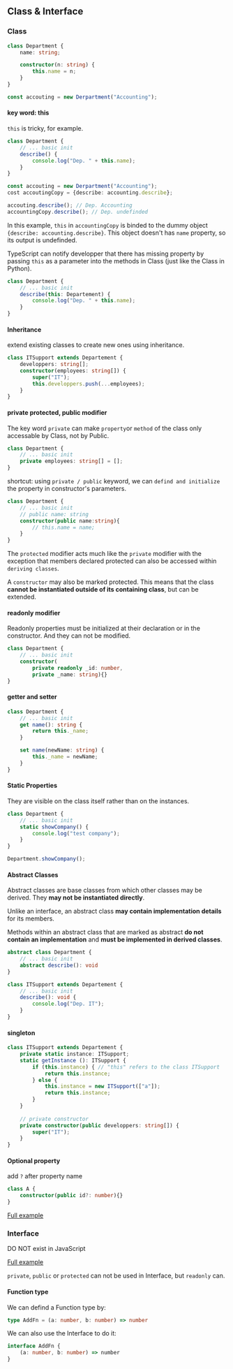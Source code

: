 ## Class & Interface

### Class

```typescript
class Department {
    name: string;

    constructor(n: string) {
        this.name = n;
    }
}

const accouting = new Derpartment("Accounting");
```

#### key word: this

`this` is tricky, for example. 

```typescript
class Department {
    // ... basic init
    describe() {
        console.log("Dep. " + this.name);
    }
}

const accouting = new Derpartment("Accounting");
cost accoutingCopy = {describe: accounting.describe};

accouting.describe(); // Dep. Accounting
accountingCopy.describe(); // Dep. undefinded
```
In this example, `this` in `accountingCopy` is binded to the dummy object `{describe: accounting.describe}`. This object doesn't has `name` property, so its output is undefinded. 

TypeScript can notify developper that there has missing property by passing `this` as a parameter into the methods in Class (just like the Class in Python).

```typescript
class Department {
    // ... basic init
    describe(this: Departement) {
        console.log("Dep. " + this.name);
    }
}
```

#### Inheritance

extend existing classes to create new ones using inheritance.

```typescript
class ITSupport extends Departement {
    developpers: string[];
    constructor(employees: string[]) {
        super("IT");
        this.developpers.push(...employees);
    }
} 
```

#### private protected, public modifier

The key word `private` can make `property`or `method` of the class only accessable by Class, not by Public.

```typescript
class Department {
    // ... basic init
    private employees: string[] = [];
}
```

shortcut: using `private / public` keyword, we can `defind and initialize` the property in constructor's parameters. 

```typescript
class Department {
    // ... basic init
    // public name: string
    constructor(public name:string){
        // this.name = name;
    }
}
```

The `protected` modifier acts much like the `private` modifier with the exception that members declared protected can also be accessed within `deriving classes`.

A `constructor` may also be marked protected. This means that the class **cannot be instantiated outside of its containing class**, but can be extended.

#### readonly modifier

Readonly properties must be initialized at their declaration or in the constructor. And they can not be modified.

```typescript
class Department {
    // ... basic init
    constructor(
        private readonly _id: number, 
        private _name: string){}
}
```

#### getter and setter

```typescript
class Department {
    // ... basic init
    get name(): string {
        return this._name;
    }

    set name(newName: string) {
        this._name = newName;
    }
}
```

#### Static Properties

They are visible on the class itself rather than on the instances.

```typescript
class Department {
    // ... basic init
    static showCompany() {
        console.log("test company");
    }
}

Department.showCompany();
```

#### Abstract Classes

Abstract classes are base classes from which other classes may be derived. They **may not be instantiated directly**.

Unlike an interface, an abstract class **may contain implementation details** for its members.

Methods within an abstract class that are marked as abstract **do not contain an implementation** and **must be implemented in derived classes**. 

```typescript
abstract class Department {
    // ... basic init
    abstract describe(): void
}

class ITSupport extends Departement {
    // ... basic init
    describe(): void {
        console.log("Dep. IT");
    }
}
```

#### singleton

```typescript
class ITSupport extends Departement {
    private static instance: ITSupport;
    static getInstance (): ITSupport {
        if (this.instance) { // "this" refers to the class ITSupport
            return this.instance;
        } else {
            this.instance = new ITSupport(["a"]);
            return this.instance;
        }
    }
    
    // private constructor
    private constructor(public developpers: string[]) {
        super("IT");
    }
}
```

#### Optional property

add `?` after property name

```typescript
class A {
    constructor(public id?: number){}
}
```


[Full example](../src/ts-class.ts)


### Interface

DO NOT exist in JavaScript

[Full example](../src/ts-interface.ts)

`private`, `public` or `protected` can not be used in Interface, but `readonly` can.

#### Function type

We can defind a Function type by: 

```typescript
type AddFn = (a: number, b: number) => number
```

We can also use the Interface to do it: 


```typescript
interface AddFn {
    (a: number, b: number) => number
}
```

